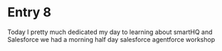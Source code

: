 # Entry 8
Today I pretty much dedicated my day to learning about smartHQ and Salesforce we had a morning half day salesforce agentforce workshop
